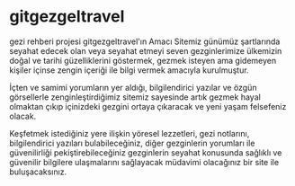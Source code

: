 # gitgezgeltravel
gezi rehberi projesi
gitgezgeltravel'ın Amacı
Sitemiz günümüz şartlarında seyahat edecek olan veya seyahat etmeyi seven gezginlerimize ülkemizin doğal ve tarihi güzelliklerini göstermek, gezmek isteyen ama gidemeyen kişiler içinse zengin içeriği ile bilgi vermek amacıyla kurulmuştur.

İçten ve samimi yorumların yer aldığı, bilgilendirici yazılar ve özgün görsellerle zenginleştirdiğimiz sitemiz sayesinde artık gezmek hayal olmaktan çıkıp içinizdeki gezgini ortaya çıkaracak ve yeni yaşam felsefeniz olacak.

Keşfetmek istediğiniz yere ilişkin yöresel lezzetleri, gezi notlarını, bilgilendirici yazıları bulabileceğiniz, diğer gezginlerin yorumları ile güvenilirliği pekiştirebileceğiniz gezginlerin seyahat konusunda sağlıklı ve güvenilir bilgilere ulaşmalarını sağlayacak müdavimi olacağınız bir site ile buluşacaksınız.
